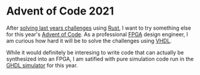 # Advent of Code 2021

After [solving last years challenges](https://github.com/HenningHolmDE/adventofcode-2020) using [Rust](https://www.rust-lang.org/), I want to try something else for this year's [Advent of Code](https://adventofcode.com/2021). As a professional [FPGA](https://en.wikipedia.org/wiki/Field-programmable_gate_array) design engineer, I am curious how hard it will be to solve the challenges using [VHDL](https://en.wikipedia.org/wiki/VHDL).

While it would definitely be interesing to write code that can actually be synthesized into an FPGA, I am satified with pure simulation code run in the [GHDL simulator](https://github.com/ghdl/ghdl) for this year.
